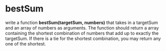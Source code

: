 # bestSum

write a function **bestSum(targetSum, numbers)** that takes in a targetSum and an array of numbers as arguments.
The function should return a array containing the shortest combination of numbers that add up to exactly the targetSum.
If there is a tie for the shortest combination, you may return any one of the shortest.